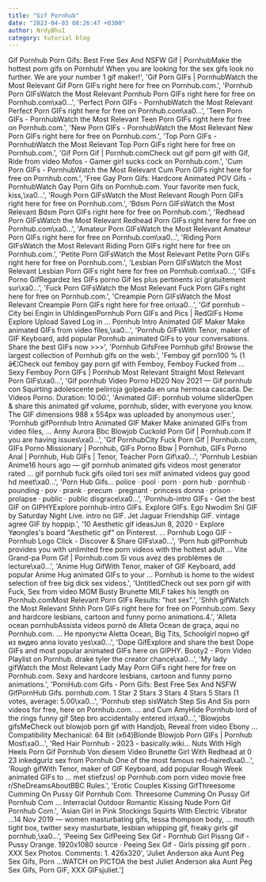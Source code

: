 ```yaml
---
title: "Gif Pornhub"
date: "2023-04-03 08:26:47 +0300"
author: NrdyBhu1
category: tutorial blog
---
```

Gif Pornhub
Porn Gifs: Best Free Sex And NSFW Gif | PornhubMake the hottest porn gifs on Pornhub! When you are looking for the sex gifs look no further. We are your number 1 gif maker!', 'Gif Porn GIFs | PornhubWatch the Most Relevant Gif Porn GIFs right here for free on Pornhub.com.', 'Pornhub Porn GIFsWatch the Most Relevant Pornhub Porn GIFs right here for free on Pornhub.com\xa0...', 'Perfect Porn GIFs - PornhubWatch the Most Relevant Perfect Porn GIFs right here for free on Pornhub.com\xa0...', 'Teen Porn GIFs - PornhubWatch the Most Relevant Teen Porn GIFs right here for free on Pornhub.com.', 'New Porn GIFs - PornhubWatch the Most Relevant New Porn GIFs right here for free on Pornhub.com.', 'Top Porn GIFs - PornhubWatch the Most Relevant Top Porn GIFs right here for free on Pornhub.com.', 'Gif Porn Gif | Pornhub.comCheck out gif porn gif with Gif, Ride from video Mofos - Gamer girl sucks cock on Pornhub.com.', 'Cum Porn GIFs - PornhubWatch the Most Relevant Cum Porn GIFs right here for free on Pornhub.com.', 'Free Gay Porn Gifs: Hardcore Animated POV Gifs - PornhubWatch Gay Porn Gifs on Pornhub.com. Your favorite men fuck, kiss,\xa0...', 'Rough Porn GIFsWatch the Most Relevant Rough Porn GIFs right here for free on Pornhub.com.', 'Bdsm Porn GIFsWatch the Most Relevant Bdsm Porn GIFs right here for free on Pornhub.com.', 'Redhead Porn GIFsWatch the Most Relevant Redhead Porn GIFs right here for free on Pornhub.com\xa0...', 'Amateur Porn GIFsWatch the Most Relevant Amateur Porn GIFs right here for free on Pornhub.com\xa0...', 'Riding Porn GIFsWatch the Most Relevant Riding Porn GIFs right here for free on Pornhub.com.', 'Petite Porn GIFsWatch the Most Relevant Petite Porn GIFs right here for free on Pornhub.com.', 'Lesbian Porn GIFsWatch the Most Relevant Lesbian Porn GIFs right here for free on Pornhub.com\xa0...', 'GIFs Porno GifRegardez les GIFs porno Gif les plus pertinents ici gratuitement sur\xa0...', 'Fuck Porn GIFsWatch the Most Relevant Fuck Porn GIFs right here for free on Pornhub.com.', 'Creampie Porn GIFsWatch the Most Relevant Creampie Porn GIFs right here for free on\xa0...', 'Gif pornhub - City bei Engin in UhldingenPornhub Porn GIFs and Pics | RedGIFs Home Explore Upload Saved Log in ... Pornhub Intro Animated GIF Maker Make animated GIFs from video files,\xa0...', 'Pornhub GIFsWith Tenor, maker of GIF Keyboard, add popular Pornhub animated GIFs to your conversations. Share the best GIFs now >>>', 'Pornhub GifsFree Pornhub gifs! Browse the largest collection of Pornhub gifs on the web.', 'Femboy gif porn100 % (1 â€¦Check out femboy gay porn gif with Femboy, Femboy Fucked from ... Sexy Femboy Porn GIFs | Pornhub Most Relevant Straight Most Relevant Porn GIFs\xa0...', 'Gif pornhub Video Porno HD20 Nov 2021 — Gif pornhub con Squirting adolescente pelirroja golpeada en una hermosa cascada. De: Videos Porno. Duration: 10:00.', 'Animated GIF: pornhub volume sliderOpen & share this animated gif volume, pornhub, slider, with everyone you know. The GIF dimensions 988 x 554px was uploaded by anonymous user.', 'Pornhub gifPornhub Intro Animated GIF Maker Make animated GIFs from video files, ... Anny Aurora Bbc Blowjob Cuckold Porn Gif | Pornhub.com If you are having issues\xa0...', 'Gif PornhubCity Fuck Porn Gif | Pornhub.com, GIFs Porno Missionary | Pornhub, GIFs Porno Bbw | Pornhub, GIFs Porno Anal | Pornhub, Hub GIFs | Tenor, Teacher Porn Gif\xa0...', 'Pornhub Lesbian Anime16 hours ago — gif pornhub animated gifs videos most generator rated ... gif pornhub fuck gifs oiled tori sex milf animated videos guy good hd meet\xa0...', 'Porn Hub Gifs... police · pool · porn · porn hub · pornhub · pounding · pov · prank · precum · pregnant · princess donna · prison · prolapse · public · public disgrace\xa0...', 'Pornhub-intro GIFs - Get the best GIF on GIPHYExplore pornhub-intro GIFs. Explore GIFs. Ego Nwodim Snl GIF by Saturday Night Live. intro no GIF. Jet Jaguar Friendship GIF. vintage agree GIF by hoppip.', '10 Aesthetic gif ideasJun 8, 2020 - Explore Yøongles\'s board "Aesthetic gif" on Pinterest. ... Pornhub Logo GIF - Pornhub Logo Click - Discover & Share GIFs\xa0...', 'Porn hub gifPornhub provides you with unlimited free porn videos with the hottest adult ... Vite Grand-pa Porn Gif | Pornhub.com Si vous avez des problèmes de lecture\xa0...', 'Anime Hug GifWith Tenor, maker of GIF Keyboard, add popular Anime Hug animated GIFs to your ... Pornhub is home to the widest selection of free big dick sex videos.', 'UntitledCheck out sex porn gif with Fuck, Sex from video MOM Busty Brunette MILF takes his length on Pornhub.comMost Relevant Porn GIFs Results: "hot sex".', 'Shhh gifWatch the Most Relevant Shhh Porn GIFs right here for free on Pornhub.com. Sexy and hardcore lesbians, cartoon and funny porno animations.4.', 'Alleta ocean pornhubAssista vídeos pornô de Alleta Ocean de graça, aqui no Pornhub.com. ... Не пропусти Aletta Ocean, Big Tits, Schoolgirl порно gif из видео anna lovato yes\xa0...', 'Dope GifExplore and share the best Dope GIFs and most popular animated GIFs here on GIPHY. Booty2 - Porn Video Playlist on Pornhub. drake tyler the creator chance\xa0...', 'My lady gifWatch the Most Relevant Lady May Porn GIFs right here for free on Pornhub.com. Sexy and hardcore lesbians, cartoon and funny porno animations.', 'PornHub.com Gifs - Porn Gifs: Best Free Sex And NSFW GifPornHub Gifs. pornhub.com. 1 Star 2 Stars 3 Stars 4 Stars 5 Stars (1 votes, average: 5.00\xa0...', 'Pornhub step sisWatch Step Sis And Sis porn videos for free, here on Pornhub.com. ... and Cum AmyHide Pornhub lord of the rings funny gif Step bro accidentally entered in\xa0...', 'Blowjobs gifsMeCheck out blowjob porn gif with Handjob, Reveal from video Ebony ... Compatibility Mechanical: 64 Bit (x64)Blonde Blowjob Porn GIFs | Pornhub Most\xa0...', 'Red Hair Pornhub - 2023 - basically.wiki... Nuts With High Heels Porn Gif Pornhub Von diesem Video Brunette Girl With Redhead at 0 23 inkedgurlz sex from Pornhub One of the most famous red-haired\xa0...', 'Rough gifWith Tenor, maker of GIF Keyboard, add popular Rough Week animated GIFs to ... met stiefzus! op Pornhub.com porn video movie free r/SheDreamsAboutBBC Rules.', 'Erotic Couples Kissing GifThreesome Cumming On Pussy Gif Pornhub Com. Threesome Cumming On Pussy Gif Pornhub Com ... Interracial Outdoor Romantic Kissing Nude Porn Gif Pornhub Com.', 'Asian Girl in Pink Stockings Squirts With Electric Vibrator ...14 Nov 2019 — women masturbating gifs, tessa thompson body, ... mouth tight box, twitter sexy masturbate, lesbian whipping gif, freaky girls gif pornhub,\xa0...', 'Peeing Sex GifPeeing Sex Gif - Pornhub Girl Pissng Gif - Pussy Orange. 1920x1080 source · Peeing Sex Gif - Girls pissing gif porn . XXX Sex Photos. Comments: 1. 426x320', 'Juliet Anderson aka Aunt Peg Sex Gifs, Porn ...WATCH on PICTOA the best Juliet Anderson aka Aunt Peg Sex Gifs, Porn GIF, XXX GIFsjuliet.']